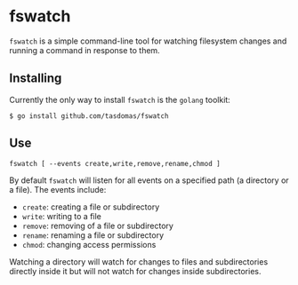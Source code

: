 # fswatch

`fswatch` is a simple command-line tool for watching filesystem changes and running a command
in response to them.

## Installing

Currently the only way to install `fswatch` is the `golang` toolkit:

``` shell
$ go install github.com/tasdomas/fswatch
```

## Use

``` shell
fswatch [ --events create,write,remove,rename,chmod ]
```


By default `fswatch` will listen for all events on a specified path (a directory or a file).
The events include:
 - `create`: creating a file or subdirectory
 - `write`: writing to a file
 - `remove`: removing of a file or subdirectory
 - `rename`: renaming a file or subdirectory
 - `chmod`: changing access permissions


Watching a directory will watch for changes to files and subdirectories directly inside it but will
not watch for changes inside subdirectories.
